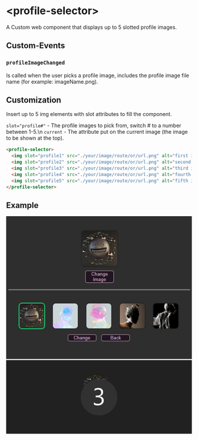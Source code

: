 # &lt;profile-selector&gt;

A Custom web component that displays up to 5 slotted profile images.

## Custom-Events

### `profileImageChanged`

Is called when the user picks a profile image, includes the profile image file name (for example: imageName.png).

## Customization

Insert up to 5 img elements with slot attributes to fill the component.

`slot="profile#"` - The profile images to pick from, switch # to a number between 1-5.\n
`current` - The attribute put on the current image (the image to be shown at the top).

```html
<profile-selector>
  <img slot="profile1" src="./your/image/route/or/url.png" alt="first image" current>
  <img slot="profile2" src="./your/image/route/or/url.png" alt="second image">
  <img slot="profile3" src="./your/image/route/or/url.png" alt="third image">
  <img slot="profile4" src="./your/image/route/or/url.png" alt="fourth image">
  <img slot="profile5" src="./your/image/route/or/url.png" alt="fifth image">
</profile-selector>
```

## Example

![Example](img/profile-selector-example.png)
![Example](img/profile-selectorGIF.gif)